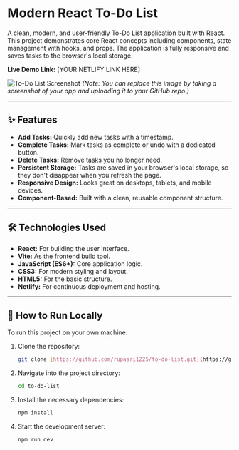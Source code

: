 # Modern React To-Do List

A clean, modern, and user-friendly To-Do List application built with React. This project demonstrates core React concepts including components, state management with hooks, and props. The application is fully responsive and saves tasks to the browser's local storage.

**Live Demo Link:** [YOUR NETLIFY LINK HERE]

![To-Do List Screenshot](https://i.imgur.com/uG9G1hF.png) 
*(Note: You can replace this image by taking a screenshot of your app and uploading it to your GitHub repo.)*

---

## ✨ Features

* **Add Tasks:** Quickly add new tasks with a timestamp.
* **Complete Tasks:** Mark tasks as complete or undo with a dedicated button.
* **Delete Tasks:** Remove tasks you no longer need.
* **Persistent Storage:** Tasks are saved in your browser's local storage, so they don't disappear when you refresh the page.
* **Responsive Design:** Looks great on desktops, tablets, and mobile devices.
* **Component-Based:** Built with a clean, reusable component structure.

---

## 🛠️ Technologies Used

* **React:** For building the user interface.
* **Vite:** As the frontend build tool.
* **JavaScript (ES6+):** Core application logic.
* **CSS3:** For modern styling and layout.
* **HTML5:** For the basic structure.
* **Netlify:** For continuous deployment and hosting.

---

## 🚀 How to Run Locally

To run this project on your own machine:

1.  Clone the repository:
    ```bash
    git clone [https://github.com/rupasri1225/to-do-list.git](https://github.com/rupasri1225/to-do-list.git)
    ```
2.  Navigate into the project directory:
    ```bash
    cd to-do-list
    ```
3.  Install the necessary dependencies:
    ```bash
    npm install
    ```
4.  Start the development server:
    ```bash
    npm run dev
    ```
